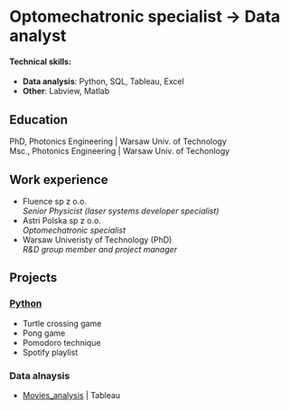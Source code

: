 # Optomechatronic specialist &rarr; Data analyst

#### Technical skills: 
- **Data analysis**: Python, SQL, Tableau, Excel
- **Other**: Labview, Matlab

## Education
PhD, Photonics Engineering | Warsaw Univ. of Technology  
Msc., Photonics Engineering | Warsaw Univ. of Techonlogy

## Work experience
- Fluence sp z o.o.  
  _Senior Physicist (laser systems developer specialist)_
- Astri Polska sp z o.o.  
  _Optomechatronic specialist_
- Warsaw Univeristy of Technology (PhD)  
  _R&D group member and project manager_

## Projects
### [Python](https://github.com/Gr3Fin/Python_projects.git)
- Turtle crossing game
- Pong game
- Pomodoro technique
- Spotify playlist
  
### Data alnaysis
- [Movies_analysis](https://public.tableau.com/app/profile/grzegorz.finke/viz/Movies_analisis/Moviesanalysis?publish=yes) | Tableau
